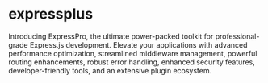 # expressplus
Introducing ExpressPro, the ultimate power-packed toolkit for professional-grade Express.js development. Elevate your applications with advanced performance optimization, streamlined middleware management, powerful routing enhancements, robust error handling, enhanced security features, developer-friendly tools, and an extensive plugin ecosystem.